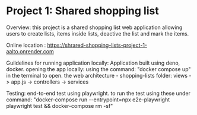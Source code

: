 # Project 1: Shared shopping list

Overview: this project is a shared shopping list web application allowing users to create lists, items inside lists, deactive the list and mark the items.

Online location : https://shrared-shopping-lists-project-1-aalto.onrender.com

Guildelines for running application locally:
Application built using deno, docker. opening the app locally: using the command: "docker compose up" in the terminal to open.
the web architecture - shopping-lists folder:
views -> app.js -> controllers -> services

Testing: end-to-end test using playwright. to run the test using these under command:
"docker-compose run --entrypoint=npx e2e-playwright playwright test && docker-compose rm -sf"